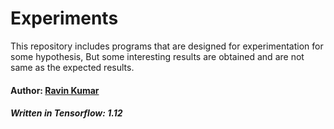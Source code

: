 # Experiments
This repository includes programs that are designed for experimentation for some hypothesis, But some interesting results are obtained and are not same as the expected results.

#### Author: [Ravin Kumar](https://mr-ravin.github.io)

##### Written in Tensorflow: 1.12

